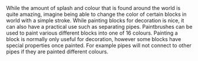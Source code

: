 <chapter name="item.paintbrush.name"/>
<lore>
While the amount of splash and colour that is found around the world is quite amazing, imagine being able to change the color of certain blocks in world with a simple stroke.
While painting blocks for decoration is nice, it can also have a practical use such as separating pipes.
</lore>
<no_lore>
Paintbrushes can be used to paint various different blocks into one of 16 colours.
Painting a block is normally only useful for decoration, however some blocks have special properties once painted.
For example pipes will not connect to other pipes if they are painted different colours.
</no_lore>
<recipes_usages stack="buildcraftcore:paintbrush_clean"/>